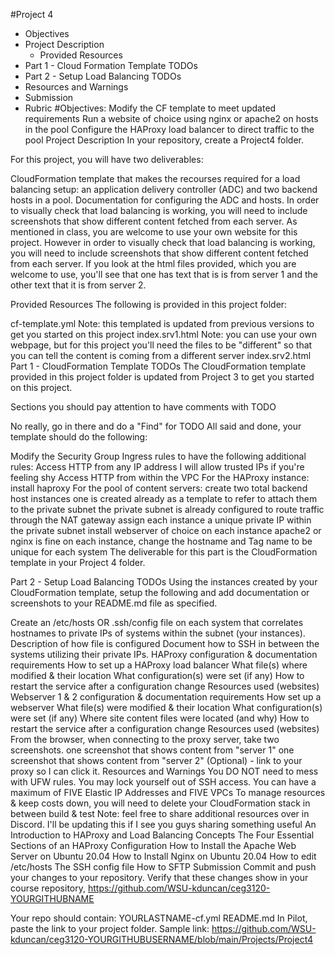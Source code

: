 #Project 4
- Objectives
- Project Description
  -  Provided Resources
- Part 1 - Cloud Formation Template TODOs
- Part 2 - Setup Load Balancing TODOs
- Resources and Warnings
- Submission
- Rubric
#Objectives:
Modify the CF template to meet updated requirements
Run a website of choice using nginx or apache2 on hosts in the pool
Configure the HAProxy load balancer to direct traffic to the pool
Project Description
In your repository, create a Project4 folder.

For this project, you will have two deliverables:

CloudFormation template that makes the recourses required for a load balancing setup: an application delivery controller (ADC) and two backend hosts in a pool.
Documentation for configuring the ADC and hosts. In order to visually check that load balancing is working, you will need to include screenshots that show different content
fetched from each server.
As mentioned in class, you are welcome to use your own website for this project. However in order to visually check that load balancing is working, you will need to include screenshots that show different content
fetched from each server. If you look at the html files provided, which you are welcome to use, you'll see that one has text that is is from server 1 and the other text that it is from server 2.

Provided Resources
The following is provided in this project folder:

cf-template.yml
Note: this templated is updated from previous versions to get you started on this project
index.srv1.html
Note: you can use your own webpage, but for this project you'll need the files to be "different" so that you can tell the content is coming from a different server
index.srv2.html
Part 1 - CloudFormation Template TODOs
The CloudFormation template provided in this project folder is updated from Project 3 to get you started on this project.

Sections you should pay attention to have comments with TODO

No really, go in there and do a "Find" for TODO
All said and done, your template should do the following:

Modify the Security Group Ingress rules to have the following additional rules:
Access HTTP from any IP address
I will allow trusted IPs if you're feeling shy
Access HTTP from within the VPC
For the HAProxy instance:
install haproxy
For the pool of content servers:
create two total backend host instances
one is created already as a template to refer to
attach them to the private subnet
the private subnet is already configured to route traffic through the NAT gateway
assign each instance a unique private IP within the private subnet
install webserver of choice on each instance
apache2 or nginx is fine
on each instance, change the hostname and Tag name to be unique for each system
The deliverable for this part is the CloudFormation template in your Project 4 folder.

Part 2 - Setup Load Balancing TODOs
Using the instances created by your CloudFormation template, setup the following and add documentation or screenshots to your README.md file as specified.

Create an /etc/hosts OR .ssh/config file on each system that correlates hostnames to private IPs of systems within the subnet (your instances).
Description of how file is configured
Document how to SSH in between the systems utilizing their private IPs.
HAProxy configuration & documentation requirements
How to set up a HAProxy load balancer
What file(s) where modified & their location
What configuration(s) were set (if any)
How to restart the service after a configuration change
Resources used (websites)
Webserver 1 & 2 configuration & documentation requirements
How set up a webserver
What file(s) were modified & their location
What configuration(s) were set (if any)
Where site content files were located (and why)
How to restart the service after a configuration change
Resources used (websites)
From the browser, when connecting to the proxy server, take two screenshots.
one screenshot that shows content from "server 1"
one screenshot that shows content from "server 2"
(Optional) - link to your proxy so I can click it.
Resources and Warnings
You DO NOT need to mess with UFW rules. You may lock yourself out of SSH access.
You can have a maximum of FIVE Elastic IP Addresses and FIVE VPCs
To manage resources & keep costs down, you will need to delete your CloudFormation stack in between build & test
Note: feel free to share additional resources over in Discord. I'll be updating this if I see you guys sharing something useful
An Introduction to HAProxy and Load Balancing Concepts
The Four Essential Sections of an HAProxy Configuration
How to Install the Apache Web Server on Ubuntu 20.04
How to Install Nginx on Ubuntu 20.04
How to edit /etc/hosts
The SSH config file
How to SFTP
Submission
Commit and push your changes to your repository. Verify that these changes show in your course
repository, https://github.com/WSU-kduncan/ceg3120-YOURGITHUBNAME

Your repo should contain:
YOURLASTNAME-cf.yml
README.md
In Pilot, paste the link to your project folder.
Sample link: https://github.com/WSU-kduncan/ceg3120-YOURGITHUBUSERNAME/blob/main/Projects/Project4
